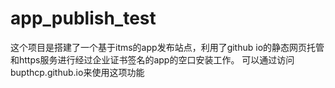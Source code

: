 # app_publish_test
这个项目是搭建了一个基于itms的app发布站点，利用了github io的静态网页托管和https服务进行经过企业证书签名的app的空口安装工作。
可以通过访问bupthcp.github.io来使用这项功能

